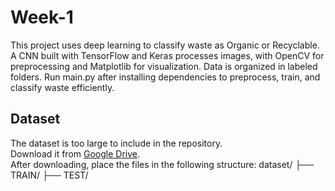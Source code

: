 # Week-1
This project uses deep learning to classify waste as Organic or Recyclable. A CNN built with TensorFlow and Keras processes images, with OpenCV for preprocessing and Matplotlib for visualization. Data is organized in labeled folders. Run main.py after installing dependencies to preprocess, train, and classify waste efficiently.
## Dataset
The dataset is too large to include in the repository.  
Download it from [Google Drive](https://drive.google.com/file/d/1nQmRpsPgaX-H5B5Ov7CaxPLeqH-9WoZR/view?usp=sharing).  
After downloading, place the files in the following structure:
dataset/
├── TRAIN/
├── TEST/
